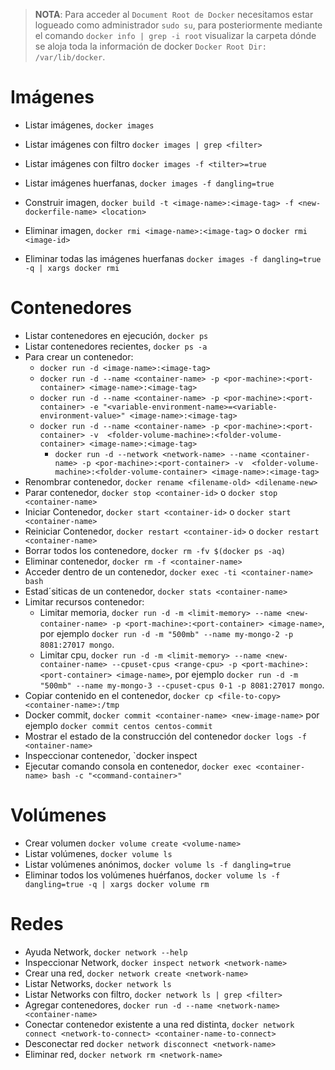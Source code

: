 > **NOTA**: Para acceder al `Document Root de Docker` necesitamos estar logueado como administrador `sudo su`, para posteriormente mediante el comando `docker info | grep -i root` visualizar la carpeta dónde se aloja toda la información de docker `Docker Root Dir: /var/lib/docker`.

# Imágenes

* Listar imágenes, `docker images`
* Listar imágenes con filtro `docker images | grep <filter>`
* Listar imágenes con filtro `docker images -f <tilter>=true`
* Listar imágenes huerfanas, `docker images -f dangling=true`
* Construir imagen, `docker build -t <image-name>:<image-tag> -f <new-dockerfile-name> <location>`

* Eliminar imagen, `docker rmi <image-name>:<image-tag>` o `docker rmi <image-id>`
* Eliminar todas las imágenes huerfanas `docker images -f dangling=true -q | xargs docker rmi`

# Contenedores

* Listar contenedores en ejecución, `docker ps`
* Listar contenedores recientes, `docker ps -a`
* Para crear un contenedor:
  * `docker run -d <image-name>:<image-tag>`
  * `docker run -d --name <container-name> -p <por-machine>:<port-container> <image-name>:<image-tag>`
  * `docker run -d --name <container-name> -p <por-machine>:<port-container> -e "<variable-environment-name>=<variable-environment-value>" <image-name>:<image-tag>`
  * `docker run -d --name <container-name> -p <por-machine>:<port-container> -v  <folder-volume-machine>:<folder-volume-container> <image-name>:<image-tag>`
    * `docker run -d --network <network-name> --name <container-name> -p <por-machine>:<port-container> -v  <folder-volume-machine>:<folder-volume-container> <image-name>:<image-tag>`
* Renombrar contenedor, `docker rename <filename-old> <dilename-new>`
* Parar contenedor, `docker stop <container-id>` o `docker stop <container-name>`
* Iniciar Contenedor, `docker start <container-id>` o `docker start <container-name>`
* Reiniciar Contenedor, `docker restart <container-id>` o `docker restart <container-name>`
* Borrar todos los contenedore, `docker rm -fv $(docker ps -aq)`
* Eliminar contenedor, `docker rm -f <container-name>`
* Acceder dentro de un contenedor, `docker exec -ti <container-name> bash`
* Estad´siticas de un contenedor, `docker stats <container-name>`
* Limitar recursos contenedor:
  * Limitar memoria, `docker run -d -m <limit-memory> --name <new-container-name> -p <port-machine>:<port-container> <image-name>`, por ejemplo `docker run -d -m "500mb" --name my-mongo-2 -p 8081:27017 mongo`.
  * Limitar cpu, `docker run -d -m <limit-memory> --name <new-container-name> --cpuset-cpus <range-cpu> -p <port-machine>:<port-container> <image-name>`, por ejemplo `docker run -d -m "500mb" --name my-mongo-3 --cpuset-cpus 0-1 -p 8081:27017 mongo`.
* Copiar contenido en el contenedor, `docker cp <file-to-copy> <container-name>:/tmp`
* Docker commit, `docker commit <container-name> <new-image-name>` por ejemplo `docker commit centos centos-commit`
* Mostrar el estado de la construcción del contenedor `docker logs -f <ontainer-name>`
* Inspeccionar contenedor, `docker inspect <container-name> 
* Ejecutar comando consola en contenedor, `docker exec <container-name> bash -c "<command-container>"`

# Volúmenes

* Crear volumen `docker volume create <volume-name>`
* Listar volúmenes, `docker volume ls`
* Listar volúmenes anónimos, `docker volume ls -f dangling=true`
* Eliminar todos los volúmenes huérfanos, `docker volume ls -f dangling=true -q | xargs docker volume rm`

# Redes

* Ayuda Network, `docker network --help`
* Inspeccionar Network, `docker inspect network <network-name>`
* Crear una red, `docker network create <network-name>`
* Listar Networks, `docker network ls`
* Listar Networks con filtro, `docker network ls | grep <filter>`
* Agregar contenedores, `docker run -d --name <network-name> <container-name>`
* Conectar contenedor existente a una red distinta, `docker network connect <network-to-connect> <container-name-to-connect>`
* Desconectar red `docker network disconnect <network-name>`
* Eliminar red, `docker network rm <network-name>`
